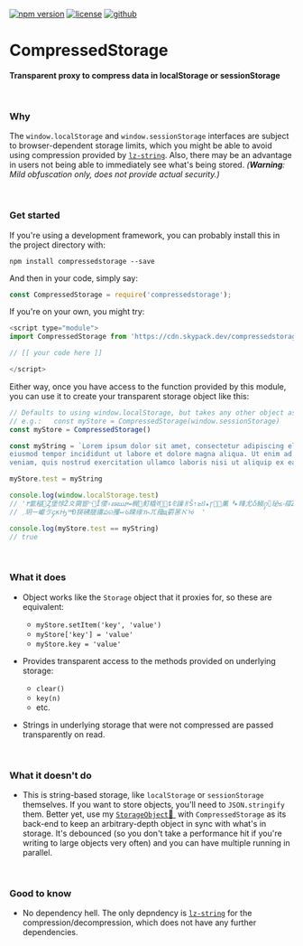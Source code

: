 [![npm version](https://badge.fury.io/js/compressedstorage.svg)](https://badge.fury.io/js/compressedstorage) [![license](https://badgen.net/github/license/ropg/compressedstorage)](https://github.com/ropg/compressedstorage/blob/main/LICENSE) [![github](https://img.shields.io/github/last-commit/ropg/compressedstorage)](https://github.com/ropg/compressedstorage)

# CompressedStorage

**Transparent proxy to compress data in localStorage or sessionStorage**



&nbsp;

### Why

The `window.localStorage` and `window.sessionStorage` interfaces are subject to browser-dependent storage limits, which you might be able to avoid using compression provided by [`lz-string`](https://www.npmjs.com/package/lz-string). Also, there may be an advantage in users not being able to immediately see what's being stored. *(**Warning**: Mild obfuscation only, does not provide actual security.)*

&nbsp;

### Get started

If you're using a development framework, you can probably install this in the project directory with:

```text
npm install compressedstorage --save
```

And then in your code, simply say:

```js
const CompressedStorage = require('compressedstorage');
```

If you're on your own, you might try:

```js
<script type="module">
import CompressedStorage from 'https://cdn.skypack.dev/compressedstorage';

// [[ your code here ]]

</script>
```

Either way, once you have access to the function provided by this module, you can use it to create your transparent storage object like this:

```js
// Defaults to using window.localStorage, but takes any other object as argument
// e.g.:   const myStore = CompressedStorage(window.sessionStorage)
const myStore = CompressedStorage()

const myString = `Lorem ipsum dolor sit amet, consectetur adipiscing elit, sed do
eiusmod tempor incididunt ut labore et dolore magna aliqua. Ut enim ad minim 
veniam, quis nostrud exercitation ullamco laboris nisi ut aliquip ex ea commodo`

myStore.test = myString

console.log(window.localStorage.test)
// '٣氳䅬஀Ȥ堡悇Ž〩䐡宦◠஬Ĭ偠›ణౠބ䊊޲䰳橇ঊ燰᳦ȶ⅊䜈ㅐŠ⇡≥Ȣ▴ɼ㻝ᷰ凲ᅤ▸䀱尤Ⴢ䱙ႁ⌷珌≤⁃䕑Zఠ啂࢔熁䐲⡞l੠
// ܇玥ᅲ巘ゔ၄ĸԢ℠Đ䆢砩䐤㢚పର攫↤ᢹ䀳缘ዂㄫ䔱щ䨴㫱ℵᡠ  '

console.log(myStore.test == myString)
// true
```

&nbsp;

### What it does

* Object works like the `Storage` object that it proxies for, so these are equivalent:
    * `myStore.setItem('key', 'value')`
    * `myStore['key'] = 'value'`
    * `myStore.key = 'value'`

* Provides transparent access to the methods provided on underlying storage:
    * `clear()`
    * `key(n)`
    * etc.

* Strings in underlying storage that were not compressed are passed transparently on read.

&nbsp;

### What it doesn't do

* This is string-based storage, like `localStorage` or `sessionStorage` themselves. If you want to store objects, you'll need to `JSON.stringify` them. Better yet, use my [`StorageObject`🔗&nbsp;](https://github.com/ropg/storageobject) with `CompressedStorage` as its back-end to keep an arbitrary-depth object in sync with what's in storage. It's debounced (so you don't take a performance hit if you're writing to large objects very often) and you can have multiple running in parallel.

&nbsp;

### Good to know

* No dependency hell. The only depndency is [`lz-string`](https://www.npmjs.com/package/lz-string) for the compression/decompression, which does not have any further dependencies.
